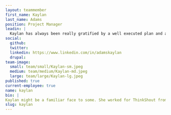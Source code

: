 ```yaml
---
layout: teammember
first_name: Kaylan
last_name: Adams
position: Project Manager
leadin: |
  Kaylan has always been really gratified by a well executed plan and a completed to-do list. Add some strategic communications, creative problem solving, and team leadership and project management is really a perfect fit.
social:
  github:
  twitter:
  linkedin: https://www.linkedin.com/in/adamskaylan
  drupal:
team-image:
  small: team/small/Kaylan-sm.jpeg
  medium: team/medium/Kaylan-md.jpeg
  large: team/large/Kaylan-lg.jpeg
published: true
current-employee: true
name: kaylan
bio: |
Kaylan might be a familiar face to some. She worked for ThinkShout from 2014-2016; and then took two years off to be home with her daughter. Lucky for us, she missed the clients, projects and internal team so much that she decided to come back. We love the diversity of her experience and her unwavering enthusiasm for each project she oversees. She has a Master's degree in English literature and is a self-proclaimed research nut. She also really, really loves marine mammals and used to volunteer for the Cabrillo Marine Aquarium in Los Angeles as a whale watch tour guide. Outside of her passion for project management and marine mammals, she and her husband love to host theme parties; which will no doubt make her an essential asset to our team.
slug: kaylan
---
```

